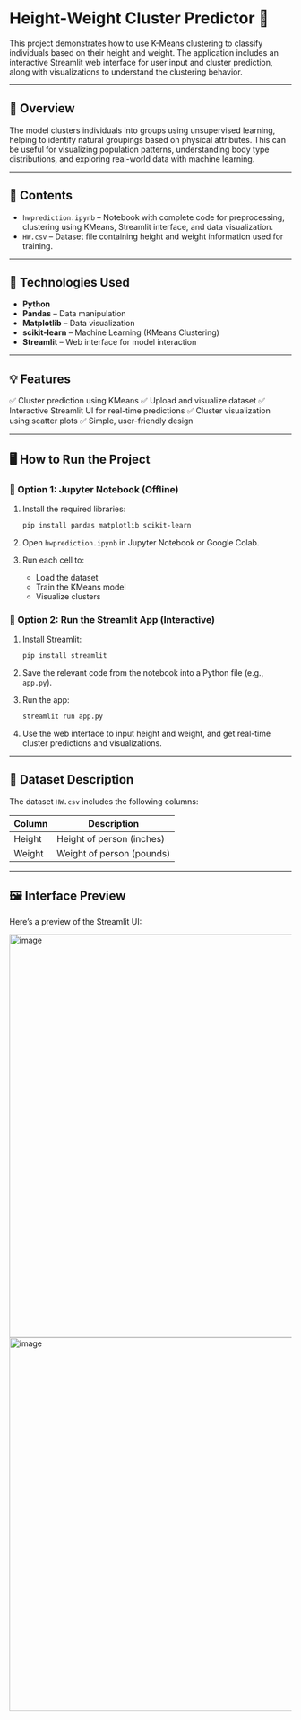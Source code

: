 # Height-Weight Cluster Predictor 🚀

This project demonstrates how to use K-Means clustering to classify individuals based on their height and weight. The application includes an interactive Streamlit web interface for user input and cluster prediction, along with visualizations to understand the clustering behavior.

---

## 📌 Overview

The model clusters individuals into groups using unsupervised learning, helping to identify natural groupings based on physical attributes. This can be useful for visualizing population patterns, understanding body type distributions, and exploring real-world data with machine learning.

---

## 🧾 Contents

* `hwprediction.ipynb` – Notebook with complete code for preprocessing, clustering using KMeans, Streamlit interface, and data visualization.
* `HW.csv` – Dataset file containing height and weight information used for training.


---

## 🧠 Technologies Used

* **Python**
* **Pandas** – Data manipulation
* **Matplotlib** – Data visualization
* **scikit-learn** – Machine Learning (KMeans Clustering)
* **Streamlit** – Web interface for model interaction

---

## 💡 Features

✅ Cluster prediction using KMeans
✅ Upload and visualize dataset
✅ Interactive Streamlit UI for real-time predictions
✅ Cluster visualization using scatter plots
✅ Simple, user-friendly design

---

## 🖥️ How to Run the Project

### 📌 Option 1: Jupyter Notebook (Offline)

1. Install the required libraries:

   ```bash
   pip install pandas matplotlib scikit-learn
   ```

2. Open `hwprediction.ipynb` in Jupyter Notebook or Google Colab.

3. Run each cell to:

   * Load the dataset
   * Train the KMeans model
   * Visualize clusters

### 📌 Option 2: Run the Streamlit App (Interactive)

1. Install Streamlit:

   ```bash
   pip install streamlit
   ```

2. Save the relevant code from the notebook into a Python file (e.g., `app.py`).

3. Run the app:

   ```bash
   streamlit run app.py
   ```

4. Use the web interface to input height and weight, and get real-time cluster predictions and visualizations.

---

## 📂 Dataset Description

The dataset `HW.csv` includes the following columns:

| Column | Description               |
| ------ | ------------------------- |
| Height | Height of person (inches) |
| Weight | Weight of person (pounds) |

---
## 🖼️ Interface Preview

Here’s a preview of the Streamlit UI:

<img width="718" alt="image" src="https://github.com/user-attachments/assets/248e2ffe-aecf-462a-a0eb-b2e14a74a554" />
<img width="665" alt="image" src="https://github.com/user-attachments/assets/3104ec4e-0927-4ccf-b092-34436b6d3538" />

